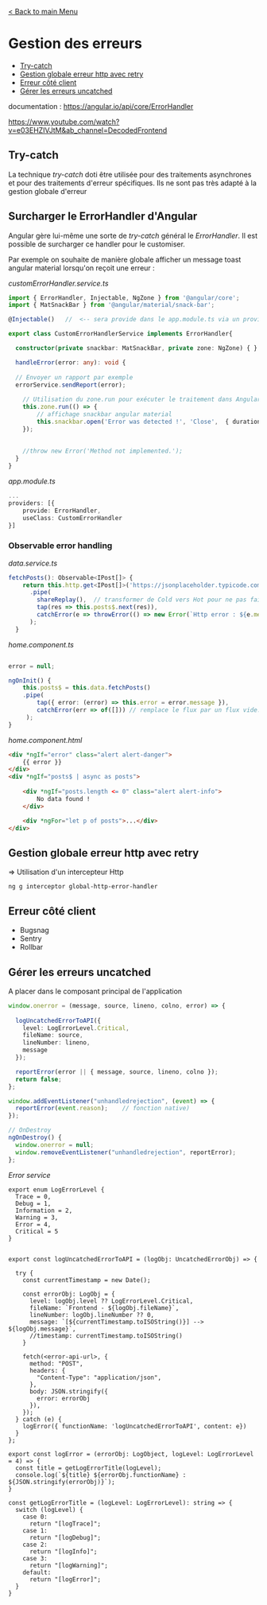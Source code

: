 [< Back to main Menu](https://github.com/gsoulie/angular-resources/blob/master/ng-sheet.md)    

# Gestion des erreurs

* [Try-catch](#try--catch)    
* [Gestion globale erreur http avec retry](#gestion-globale-erreur-http-avec-retry)     
* [Erreur côté client](#erreur-côté-client)
* [Gérer les erreurs uncatched](#gérer-les-erreurs-uncatched)     

documentation : https://angular.io/api/core/ErrorHandler

https://www.youtube.com/watch?v=e03EHZIVJtM&ab_channel=DecodedFrontend     


## Try-catch

La technique *try-catch* doti être utilisée pour des traitements asynchrones et pour des traitements d'erreur spécifiques. Ils ne sont pas très adapté à
la gestion globale d'erreur

## Surcharger le ErrorHandler d'Angular

Angular gère lui-même une sorte de *try-catch* général le *ErrorHandler*. Il est possible de surcharger ce handler pour le customiser.

Par exemple on souhaite de manière globale afficher un message toast angular material lorsqu'on reçoit une erreur :

*customErrorHandler.service.ts*

````typescript
import { ErrorHandler, Injectable, NgZone } from '@angular/core';
import { MatSnackBar } from '@angular/material/snack-bar';

@Injectable()	//  <-- sera provide dans le app.module.ts via un provider

export class CustomErrorHandlerService implements ErrorHandler{

  constructor(private snackbar: MatSnackBar, private zone: NgZone) { }

  handleError(error: any): void {
  
  // Envoyer un rapport par exemple
  errorService.sendReport(error);
    
	// Utilisation du zone.run pour exécuter le traitement dans Angular. Par défaut zone utilise ngZone.runOutsideAngular() pour gérer les erreurs
	this.zone.run(() => {
		// affichage snackbar angular material
		this.snackbar.open('Error was detected !', 'Close',  { duration: 3000 });
	});
    
	
    //throw new Error('Method not implemented.');
  }
}
````

*app.module.ts*

````typescript
...
providers: [{
	provide: ErrorHandler,
	useClass: CustomErrorHandler
}]
````

### Observable error handling

*data.service.ts*

````typescript
fetchPosts(): Observable<IPost[]> {
    return this.http.get<IPost[]>('https://jsonplaceholder.typicode.com/postsA')
      .pipe(
        shareReplay(),	// transformer de Cold vers Hot pour ne pas faire plusieurs appels
        tap(res => this.posts$.next(res)),
        catchError(e => throwError(() => new Error(`Http error : ${e.message}`))),
      );
  }
````

*home.component.ts*

````typescript

error = null;

ngOnInit() {
	this.posts$ = this.data.fetchPosts()
    .pipe(
		tap({ error: (error) => this.error = error.message }),
        catchError(err => of([])) // remplace le flux par un flux vide. Permet de gérer l'affichage d'un message spécifique si aucune donnée trouvée
     );
}
````

*home.component.html*

````html
<div *ngIf="error" class="alert alert-danger">
	{{ error }}
</div>
<div *ngIf="posts$ | async as posts">
  
	<div *ngIf="posts.length <= 0" class="alert alert-info">
		No data found !
	</div>

	<div *ngFor="let p of posts">...</div>
</div>
````

## Gestion globale erreur http avec retry

=> Utilisation d'un intercepteur Http

````ng g interceptor global-http-error-handler````


## Erreur côté client

* Bugsnag     
* Sentry     
* Rollbar

## Gérer les erreurs uncatched

A placer dans le composant principal de l'application 

````typescript
window.onerror = (message, source, lineno, colno, error) => {
  
  logUncatchedErrorToAPI({
	level: LogErrorLevel.Critical,
	fileName: source,
	lineNumber: lineno,
	message
  });

  reportError(error || { message, source, lineno, colno });
  return false;
};

window.addEventListener("unhandledrejection", (event) => {
  reportError(event.reason);	// fonction native)
});

// OnDestroy
ngOnDestroy() {
  window.onerror = null;
  window.removeEventListener("unhandledrejection", reportError);
};
````	

*Error service*	
````	
export enum LogErrorLevel {
  Trace = 0,
  Debug = 1,
  Information = 2,
  Warning = 3,
  Error = 4,
  Critical = 5
}
	
	
export const logUncatchedErrorToAPI = (logObj: UncatchedErrorObj) => {
  
  try {
    const currentTimestamp = new Date();

    const errorObj: LogObj = {
      level: logObj.level ?? LogErrorLevel.Critical,
      fileName: `Frontend - ${logObj.fileName}`,
      lineNumber: logObj.lineNumber ?? 0,
      message: `[${currentTimestamp.toISOString()}] --> ${logObj.message}`,
      //timestamp: currentTimestamp.toISOString()
    }

    fetch(<error-api-url>, {
      method: "POST",
      headers: {
        "Content-Type": "application/json",
      },
      body: JSON.stringify({
        error: errorObj
      }),
    });
  } catch (e) {
    logError({ functionName: 'logUncatchedErrorToAPI', content: e})
  }
};

export const logError = (errorObj: LogObject, logLevel: LogErrorLevel = 4) => {
  const title = getLogErrorTitle(logLevel);
  console.log(`${title} ${errorObj.functionName} : ${JSON.stringify(errorObj)}`);
}

const getLogErrorTitle = (logLevel: LogErrorLevel): string => {  
  switch (logLevel) {
    case 0:
      return "[logTrace]";
    case 1:
      return "[logDebug]";
    case 2:
      return "[logInfo]";
    case 3:
      return "[logWarning]";
    default:
      return "[logError]";
  }
}
````
